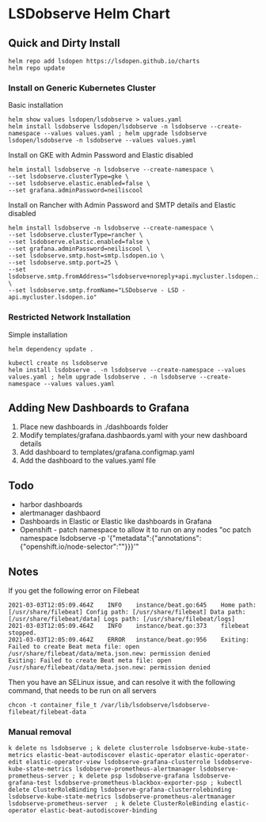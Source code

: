 # LSDobserve Helm Chart

## Quick and Dirty Install

```
helm repo add lsdopen https://lsdopen.github.io/charts
helm repo update
```

### Install on Generic Kubernetes Cluster

Basic installation
```
helm show values lsdopen/lsdobserve > values.yaml
helm install lsdobserve lsdopen/lsdobserve -n lsdobserve --create-namespace --values values.yaml ; helm upgrade lsdobserve lsdopen/lsdobserve -n lsdobserve --values values.yaml
```

Install on GKE with Admin Password and Elastic disabled
```
helm install lsdobserve -n lsdobserve --create-namespace \
--set lsdobserve.clusterType=gke \
--set lsdobserve.elastic.enabled=false \
--set grafana.adminPassword=neiliscool
```

Install on Rancher with Admin Password and SMTP details and Elastic disabled
```
helm install lsdobserve -n lsdobserve --create-namespace \
--set lsdobserve.clusterType=rancher \
--set lsdobserve.elastic.enabled=false \
--set grafana.adminPassword=neiliscool \
--set lsdobserve.smtp.host=smtp.lsdopen.io \
--set lsdobserve.smtp.port=25 \
--set lsdobserve.smtp.fromAddress="lsdobserve+noreply+api.mycluster.lsdopen.io@lsdopen.io" \
--set lsdobserve.smtp.fromName="LSDobserve - LSD - api.mycluster.lsdopen.io"
```

### Restricted Network Installation

Simple installation
```
helm dependency update .

kubectl create ns lsdobserve
helm install lsdobserve . -n lsdobserve --create-namespace --values values.yaml ; helm upgrade lsdobserve . -n lsdobserve --create-namespace --values values.yaml
```


## Adding New Dashboards to Grafana

1. Place new dashboards in ./dashboards folder
2. Modify templates/grafana.dashbaords.yaml with your new dashboard details
3. Add dashboard to templates/grafana.configmap.yaml
4. Add the dashboard to the values.yaml file


## Todo
- harbor dashboards
- alertmanager dashbaord
- Dashboards in Elastic or Elastic like dashboards in Grafana
- Openshift - patch namespace to allow it to run on any nodes "oc patch namespace lsdobserve -p '{"metadata":{"annotations":{"openshift.io/node-selector":""}}}'"

## Notes

If you get the following error on Filebeat
```
2021-03-03T12:05:09.464Z	INFO	instance/beat.go:645	Home path: [/usr/share/filebeat] Config path: [/usr/share/filebeat] Data path: [/usr/share/filebeat/data] Logs path: [/usr/share/filebeat/logs]
2021-03-03T12:05:09.464Z	INFO	instance/beat.go:373	filebeat stopped.
2021-03-03T12:05:09.464Z	ERROR	instance/beat.go:956	Exiting: Failed to create Beat meta file: open /usr/share/filebeat/data/meta.json.new: permission denied
Exiting: Failed to create Beat meta file: open /usr/share/filebeat/data/meta.json.new: permission denied
```

Then you have an SELinux issue, and can resolve it with the following command, that needs to be run on all servers
```
chcon -t container_file_t /var/lib/lsdobserve/lsdobserve-filebeat/filebeat-data
```

### Manual removal

```
k delete ns lsdobserve ; k delete clusterrole lsdobserve-kube-state-metrics elastic-beat-autodiscover elastic-operator elastic-operator-edit elastic-operator-view lsdobserve-grafana-clusterrole lsdobserve-kube-state-metrics lsdobserve-prometheus-alertmanager lsdobserve-prometheus-server ; k delete psp lsdobserve-grafana lsdobserve-grafana-test lsdobserve-prometheus-blackbox-exporter-psp ; kubectl delete ClusterRoleBinding lsdobserve-grafana-clusterrolebinding lsdobserve-kube-state-metrics lsdobserve-prometheus-alertmanager lsdobserve-prometheus-server  ; k delete ClusterRoleBinding elastic-operator elastic-beat-autodiscover-binding
```
